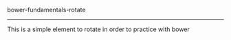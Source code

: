 bower-fundamentals-rotate
******************
This is a simple element to rotate in order to practice with bower
